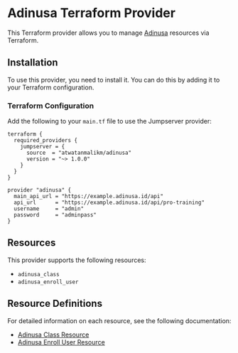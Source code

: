 # Adinusa Terraform Provider

This Terraform provider allows you to manage [Adinusa](https://adinusa.id/) resources via Terraform.

## Installation

To use this provider, you need to install it. You can do this by adding it to your Terraform configuration.

### Terraform Configuration

Add the following to your `main.tf` file to use the Jumpserver provider:

```hcl
terraform {
  required_providers {
    jumpserver = {
      source  = "atwatanmalikm/adinusa"
      version = "~> 1.0.0"
    }
  }
}

provider "adinusa" {
  main_api_url = "https://example.adinusa.id/api"
  api_url      = "https://example.adinusa.id/api/pro-training"
  username     = "admin"
  password     = "adminpass"
}

```

## Resources

This provider supports the following resources:

* `adinusa_class`
* `adinusa_enroll_user`

## Resource Definitions

For detailed information on each resource, see the following documentation:

* [Adinusa Class Resource](docs/resources/class.md)
* [Adinusa Enroll User Resource](docs/resources/enroll_user.md)